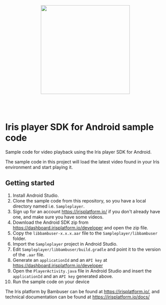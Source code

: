 <div>
  <br/><br />
  <p align="center">
    <a href="https://irisplatform.io" target="_blank" align="center">
        <img src="https://irisplatform.io/static/images/company/iris-by-bambuser-black-horisontal.png" width="280">
    </a>
  </p>
  <br /><br />
  <h1>Iris player SDK for Android sample code</h1>
</div>

Sample code for video playback using the Iris player SDK for Android.

The sample code in this project will load the latest video found in your Iris environment and start playing it.


## Getting started

1. Install Android Studio.
2. Clone the sample code from this repository, so you have a local directory named i.e. `Sampleplayer`.
3. Sign up for an account https://irisplatform.io/ if you don't already have one, and make sure you have some videos.
4. Download the Android SDK zip from https://dashboard.irisplatform.io/developer and open the zip file.
5. Copy the `libbambuser-x.x.x.aar` file to the `Sampleplayer/libbambuser` folder.
6. Import the `Sampleplayer` project in Android Studio.
7. Edit `Sampleplayer/libbambuser/build.gradle` and point it to the version of the `.aar` file.
8. Generate an `applicationId` and an `API key` at https://dashboard.irisplatform.io/developer
9. Open the `PlayerActivity.java` file in Android Studio and insert the `applicationId` and an `API key` generated above.
10. Run the sample code on your device


The Iris platform by Bambuser can be found at https://irisplatform.io/,
and technical documentation can be found at https://irisplatform.io/docs/
